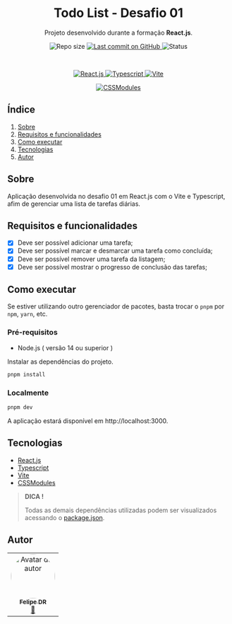 <p align="center">
  <h1 align="center">Todo List - Desafio 01</h1>
  <p align="center">Projeto desenvolvido durante a formação <strong>React.js</strong>.</p>
</p>

<p align="center">
  <img src="https://img.shields.io/github/repo-size/felipe-dr/todolist-web-react?style=for-the-badge&color=4e5acf" alt="Repo size" />
  <a aria-label="Last Commit" href="https://github.com/felipe-dr/todolist-web-react/commits/main">
    <img src="https://img.shields.io/github/last-commit/felipe-dr/todolist-web-react?style=for-the-badge&color=4e5acf" alt="Last commit on GitHub" />
  </a>
  <!-- <img src="https://img.shields.io/badge/license-MIT-4e5acf?style=for-the-badge" alt="License" /> -->
  <img src="https://img.shields.io/badge/status-concluído-green?style=for-the-badge" alt="Status" />
</p>

<br>

<p align="center">
  <a target="_blank" href="https://react.dev/">
    <img src="https://img.shields.io/static/v1?style=plastic&color=red&label=React.js&message=TS&logo=react" alt="React.js" />
  </a>
  <a target="_blank" href="https://www.typescriptlang.org/">
    <img src="https://img.shields.io/static/v1?style=plastic&color=red&label=Typescript&message=TS&logo=typescript" alt="Typescript" />
  </a>
  <a target="_blank" href="https://vite.dev/">
    <img src="https://img.shields.io/static/v1?style=plastic&color=red&label=Vite&message=TS&logo=vite" alt="Vite" />
  </a>
</p>

<p align="center">
  <a target="_blank" href="https://github.com/css-modules/css-modules">
    <img src="https://img.shields.io/static/v1?style=plastic&color=red&label=CSSModules&message=Style&logo=cssmodules" alt="CSSModules" />
  </a>
</p>

## Índice

<ol>
  <li><a href="#sobre">Sobre</a></li>
  <li><a href="#requisitos-e-funcionalidades">Requisitos e funcionalidades</a></li>
  <li><a href="#como-executar">Como executar</a></li>
  <li><a href="#tecnologias">Tecnologias</a></li>
  <li><a href="#autor">Autor</a></li>
</ol>

## Sobre

Aplicação desenvolvida no desafio 01 em React.js com o Vite e Typescript, afim de gerenciar uma lista de tarefas diárias.

## Requisitos e funcionalidades

- [x] Deve ser possível adicionar uma tarefa;
- [x] Deve ser possível marcar e desmarcar uma tarefa como concluída;
- [x] Deve ser possível remover uma tarefa da listagem;
- [x] Deve ser possível mostrar o progresso de conclusão das tarefas;

## Como executar

Se estiver utilizando outro gerenciador de pacotes, basta trocar o `pnpm` por `npm`, `yarn`, etc.

### Pré-requisitos

- Node.js ( versão 14 ou superior )

Instalar as dependências do projeto.

```bash
pnpm install
```

### Localmente

```bash
pnpm dev
```

A aplicação estará disponível em http://localhost:3000.

## Tecnologias

- [React.js](https://react.dev/)
- [Typescript](https://www.typescriptlang.org/)
- [Vite](https://vite.dev/)
- [CSSModules](https://github.com/css-modules/css-modules)

> **DICA !**
>
> Todas as demais dependências utilizadas podem ser visualizados acessando o [package.json](./package.json).

## Autor

<table>
  <tr>
    <td align="center">
      <a href="https://github.com/felipe-dr">
        <img style="border-radius: 50%;" src="https://avatars.githubusercontent.com/u/62888625?s=96&v=4" width="100px;" alt="Avatar do autor" />
        <br />
        <sub>
          <b>Felipe DR</b>
        </sub>
      </a>
      <br />
      <a href="mailto:felipe.corp7@gmail.com" title="E-mail">📩</a>
    </td>
  </tr>
</table>

